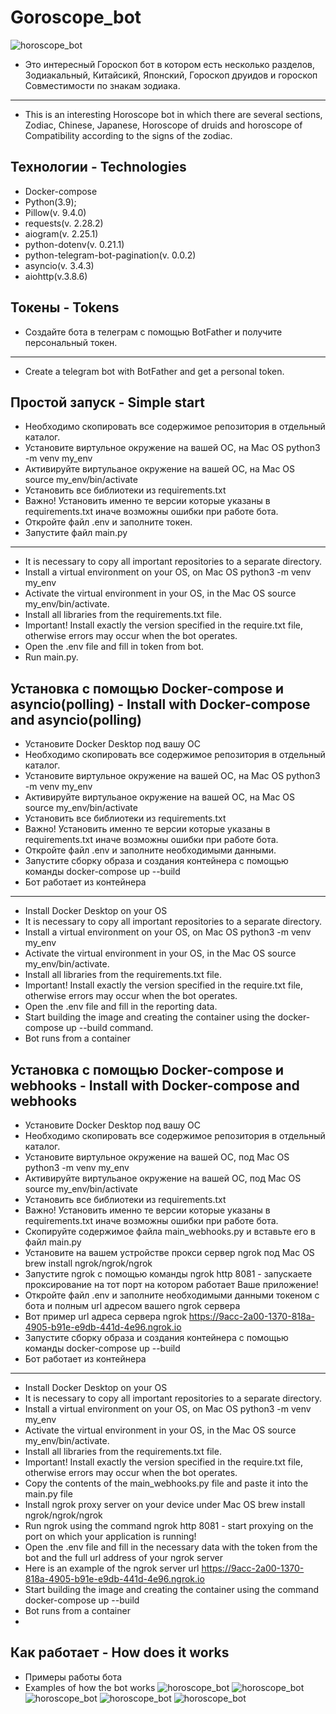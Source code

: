  # Goroscope_bot
 ![horoscope_bot](https://github.com/Alexey777F/Horoscope_bot/blob/master/6.png)
 * Это интересный Гороскоп бот в котором есть несколько разделов, Зодиакальный, Китайсикй, Японский, 
   Гороскоп друидов и гороскоп Совместимости по знакам зодиака. 
 ___
 * This is an interesting Horoscope bot in which there are several sections, Zodiac, Chinese, Japanese,
   Horoscope of druids and horoscope of Compatibility according to the signs of the zodiac.
   
## Технологии - Technologies
 * Docker-compose
 * Python(3.9);
 * Pillow(v. 9.4.0)
 * requests(v. 2.28.2)
 * aiogram(v. 2.25.1)
 * python-dotenv(v. 0.21.1)
 * python-telegram-bot-pagination(v. 0.0.2)
 * asyncio(v. 3.4.3)
 * aiohttp(v.3.8.6)
   
## Токены - Tokens
 * Создайте бота в телеграм с помощью BotFather и получите персональный токен.
 ___
 * Create a telegram bot with BotFather and get a personal token.

## Простой запуск - Simple start
 * Необходимо скопировать все содержимое репозитория в отдельный каталог.
 * Установите виртульное окружение на вашей ОС, на Mac OS python3 -m venv my_env
 * Активируйте виртульаное окружение на вашей ОС, на Mac OS source my_env/bin/activate
 * Установить все библиотеки из requirements.txt 
 * Важно! Установить именно те версии которые указаны в requirements.txt иначе возможны ошибки при работе бота.
 * Откройте файл .env и заполните токен.
 * Запустите файл main.py
 ___
 * It is necessary to copy all important repositories to a separate directory.
 * Install a virtual environment on your OS, on Mac OS python3 -m venv my_env
 * Activate the virtual environment in your OS, in the Mac OS source my_env/bin/activate.
 * Install all libraries from the requirements.txt file.
 * Important! Install exactly the version specified in the require.txt file, otherwise errors may occur when the bot operates.
 * Open the .env file and fill in token from bot.
 * Run main.py.

 
## Установка с помощью Docker-compose и asyncio(polling) - Install with Docker-compose and asyncio(polling)
 * Установите Docker Desktop под вашу ОС
 * Необходимо скопировать все содержимое репозитория в отдельный каталог.
 * Установите виртульное окружение на вашей ОС, на Mac OS python3 -m venv my_env
 * Активируйте виртульаное окружение на вашей ОС, на Mac OS source my_env/bin/activate
 * Установить все библиотеки из requirements.txt 
 * Важно! Установить именно те версии которые указаны в requirements.txt иначе возможны ошибки при работе бота.
 * Откройте файл .env и заполните необходимыми данными.
 * Запустите сборку образа и создания контейнера с помощью команды docker-compose up --build
 * Бот работает из контейнера
 ___
 * Install Docker Desktop on your OS
 * It is necessary to copy all important repositories to a separate directory.
 * Install a virtual environment on your OS, on Mac OS python3 -m venv my_env
 * Activate the virtual environment in your OS, in the Mac OS source my_env/bin/activate.
 * Install all libraries from the requirements.txt file.
 * Important! Install exactly the version specified in the require.txt file, otherwise errors may occur when the bot operates.
 * Open the .env file and fill in the reporting data.
 * Start building the image and creating the container using the docker-compose up --build command.
 * Bot runs from a container
   
## Установка с помощью Docker-compose и webhooks - Install with Docker-compose and webhooks
 * Установите Docker Desktop под вашу ОС
 * Необходимо скопировать все содержимое репозитория в отдельный каталог.
 * Установите виртульное окружение на вашей ОС, под Mac OS python3 -m venv my_env
 * Активируйте виртульаное окружение на вашей ОС, под Mac OS source my_env/bin/activate
 * Установить все библиотеки из requirements.txt 
 * Важно! Установить именно те версии которые указаны в requirements.txt иначе возможны ошибки при работе бота.
 * Скопируйте содержимое файла main_webhooks.py и вставьте его в файл main.py
 * Установите на вашем устройстве прокси сервер ngrok под Mac OS brew install ngrok/ngrok/ngrok
 * Запустите ngrok с помощью команды ngrok http 8081 - запускаете проксирование на тот порт на котором работает Ваше приложение!
 * Откройте файл .env и заполните необходимыми данными токеном с бота и полным url адресом вашего ngrok сервера
 * Вот пример url адреса сервера ngrok https://9acc-2a00-1370-818a-4905-b91e-e9db-441d-4e96.ngrok.io
 * Запустите сборку образа и создания контейнера с помощью команды docker-compose up --build
 * Бот работает из контейнера
___
 * Install Docker Desktop on your OS
 * It is necessary to copy all important repositories to a separate directory.
 * Install a virtual environment on your OS, on Mac OS python3 -m venv my_env
 * Activate the virtual environment in your OS, in the Mac OS source my_env/bin/activate.
 * Install all libraries from the requirements.txt file.
 * Important! Install exactly the version specified in the require.txt file, otherwise errors may occur when the bot operates.
 * Copy the contents of the main_webhooks.py file and paste it into the main.py file
 * Install ngrok proxy server on your device under Mac OS brew install ngrok/ngrok/ngrok
 * Run ngrok using the command ngrok http 8081 - start proxying on the port on which your application is running!
 * Open the .env file and fill in the necessary data with the token from the bot and the full url address of your ngrok server
 * Here is an example of the ngrok server url https://9acc-2a00-1370-818a-4905-b91e-e9db-441d-4e96.ngrok.io
 * Start building the image and creating the container using the command docker-compose up --build
 * Bot runs from a container
 * 
## Как работает - How does it works
  * Примеры работы бота 
  * Examples of how the bot works
  ![horoscope_bot](https://github.com/Alexey777F/Horoscope_bot/blob/master/1.png)
  ![horoscope_bot](https://github.com/Alexey777F/Horoscope_bot/blob/master/2.png)
  ![horoscope_bot](https://github.com/Alexey777F/Horoscope_bot/blob/master/3.png)
  ![horoscope_bot](https://github.com/Alexey777F/Horoscope_bot/blob/master/4.png)
  ![horoscope_bot](https://github.com/Alexey777F/Horoscope_bot/blob/master/5.png)
